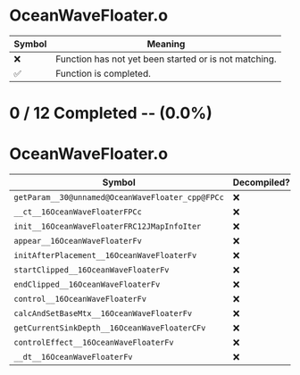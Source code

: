 # OceanWaveFloater.o
| Symbol | Meaning 
| ------------- | ------------- 
| :x: | Function has not yet been started or is not matching. 
| :white_check_mark: | Function is completed. 


# 0 / 12 Completed -- (0.0%)
# OceanWaveFloater.o
| Symbol | Decompiled? |
| ------------- | ------------- |
| `getParam__30@unnamed@OceanWaveFloater_cpp@FPCc` | :x: |
| `__ct__16OceanWaveFloaterFPCc` | :x: |
| `init__16OceanWaveFloaterFRC12JMapInfoIter` | :x: |
| `appear__16OceanWaveFloaterFv` | :x: |
| `initAfterPlacement__16OceanWaveFloaterFv` | :x: |
| `startClipped__16OceanWaveFloaterFv` | :x: |
| `endClipped__16OceanWaveFloaterFv` | :x: |
| `control__16OceanWaveFloaterFv` | :x: |
| `calcAndSetBaseMtx__16OceanWaveFloaterFv` | :x: |
| `getCurrentSinkDepth__16OceanWaveFloaterCFv` | :x: |
| `controlEffect__16OceanWaveFloaterFv` | :x: |
| `__dt__16OceanWaveFloaterFv` | :x: |
